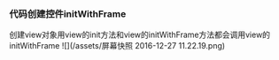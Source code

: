 ### 代码创建控件initWithFrame
创建view对象用view的init方法和view的initWithFrame方法都会调用view的initWithFrame
![](/assets/屏幕快照 2016-12-27 11.22.19.png)